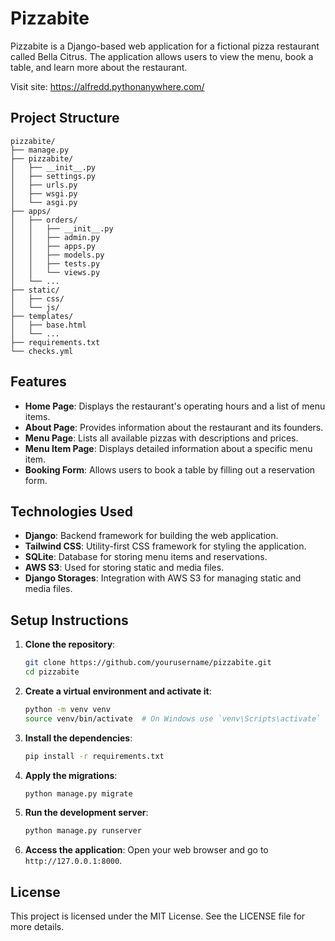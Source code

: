 # Pizzabite

Pizzabite is a Django-based web application for a fictional pizza restaurant called Bella Citrus. The application allows users to view the menu, book a table, and learn more about the restaurant.

Visit site: https://alfredd.pythonanywhere.com/

## Project Structure

```
pizzabite/
├── manage.py
├── pizzabite/
│   ├── __init__.py
│   ├── settings.py
│   ├── urls.py
│   ├── wsgi.py
│   └── asgi.py
├── apps/
│   ├── orders/
│   │   ├── __init__.py
│   │   ├── admin.py
│   │   ├── apps.py
│   │   ├── models.py
│   │   ├── tests.py
│   │   └── views.py
│   └── ...
├── static/
│   ├── css/
│   └── js/
├── templates/
│   ├── base.html
│   └── ...
├── requirements.txt
└── checks.yml
```

## Features

- **Home Page**: Displays the restaurant's operating hours and a list of menu items.
- **About Page**: Provides information about the restaurant and its founders.
- **Menu Page**: Lists all available pizzas with descriptions and prices.
- **Menu Item Page**: Displays detailed information about a specific menu item.
- **Booking Form**: Allows users to book a table by filling out a reservation form.

## Technologies Used

- **Django**: Backend framework for building the web application.
- **Tailwind CSS**: Utility-first CSS framework for styling the application.
- **SQLite**: Database for storing menu items and reservations.
- **AWS S3**: Used for storing static and media files.
- **Django Storages**: Integration with AWS S3 for managing static and media files.

## Setup Instructions

1. **Clone the repository**:

   ```sh
   git clone https://github.com/yourusername/pizzabite.git
   cd pizzabite
   ```

2. **Create a virtual environment and activate it**:

   ```sh
   python -m venv venv
   source venv/bin/activate  # On Windows use `venv\Scripts\activate`
   ```

3. **Install the dependencies**:

   ```sh
   pip install -r requirements.txt
   ```

4. **Apply the migrations**:

   ```sh
   python manage.py migrate
   ```

5. **Run the development server**:

   ```sh
   python manage.py runserver
   ```

6. **Access the application**:
   Open your web browser and go to `http://127.0.0.1:8000`.

## License

This project is licensed under the MIT License. See the LICENSE file for more details.
